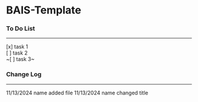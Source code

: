 # BAIS-Template

### To Do List

---

[x] task 1  
[ ] task 2  
~[ ] task 3~

### Change Log

---

11/13/2024 name added file
11/13/2024 name changed title

